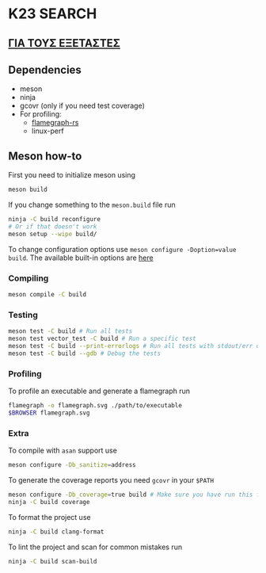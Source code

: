 # K23 SEARCH

## [ΓΙΑ ΤΟΥΣ ΕΞΕΤΑΣΤΕΣ](./docs/REPORTS.md)

## Dependencies

- meson
- ninja
- gcovr (only if you need test coverage)
- For profiling:
	-	[flamegraph-rs](https://github.com/flamegraph-rs/flamegraph)
	-	linux-perf

## Meson how-to

First you need to initialize meson using

```bash
meson build
```

If you change something to the `meson.build` file run

```bash
ninja -C build reconfigure
# Or if that doesn't work
meson setup --wipe build/
```

To change configuration options use `meson configure -Doption=value build`.
The available built-in options are [here](https://mesonbuild.com/Builtin-options.html)

### Compiling

```bash
meson compile -C build
```

### Testing

```bash
meson test -C build # Run all tests
meson test vector_test -C build # Run a specific test
meson test -C build --print-errorlogs # Run all tests with stdout/err output
meson test -C build --gdb # Debug the tests
```

### Profiling

To profile an executable and generate a flamegraph run
```bash
flamegraph -o flamegraph.svg ./path/to/executable
$BROWSER flamegraph.svg
```

### Extra

To compile with `asan` support use
```bash
meson configure -Db_sanitize=address
```

To generate the coverage reports you need `gcovr` in your `$PATH`
```bash
meson configure -Db_coverage=true build # Make sure you have run this first
ninja -C build coverage
```

To format the project use

```bash
ninja -C build clang-format
```

To lint the project and scan for common mistakes run

```bash
ninja -C build scan-build
```
